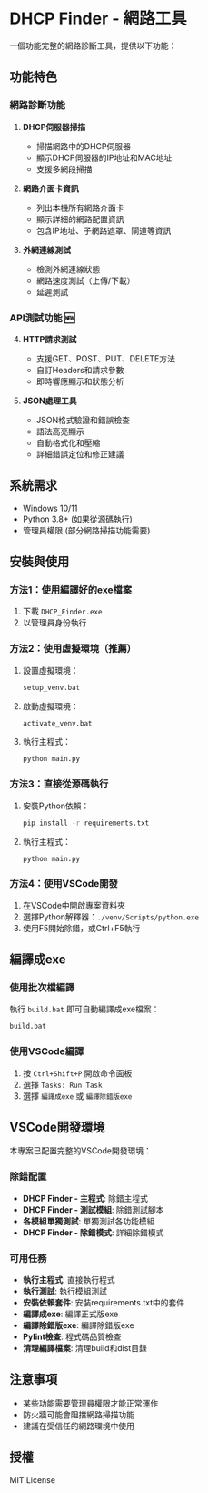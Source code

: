 # DHCP Finder - 網路工具

一個功能完整的網路診斷工具，提供以下功能：

## 功能特色

### 網路診斷功能

1. **DHCP伺服器掃描**
   - 掃描網路中的DHCP伺服器
   - 顯示DHCP伺服器的IP地址和MAC地址
   - 支援多網段掃描

2. **網路介面卡資訊**
   - 列出本機所有網路介面卡
   - 顯示詳細的網路配置資訊
   - 包含IP地址、子網路遮罩、閘道等資訊

3. **外網連線測試**
   - 檢測外網連線狀態
   - 網路速度測試（上傳/下載）
   - 延遲測試

### API測試功能 🆕

4. **HTTP請求測試**
   - 支援GET、POST、PUT、DELETE方法
   - 自訂Headers和請求參數
   - 即時響應顯示和狀態分析

5. **JSON處理工具**
   - JSON格式驗證和錯誤檢查
   - 語法高亮顯示
   - 自動格式化和壓縮
   - 詳細錯誤定位和修正建議

## 系統需求

- Windows 10/11
- Python 3.8+ (如果從源碼執行)
- 管理員權限 (部分網路掃描功能需要)

## 安裝與使用

### 方法1：使用編譯好的exe檔案
1. 下載 `DHCP_Finder.exe`
2. 以管理員身份執行

### 方法2：使用虛擬環境（推薦）
1. 設置虛擬環境：
   ```bash
   setup_venv.bat
   ```
2. 啟動虛擬環境：
   ```bash
   activate_venv.bat
   ```
3. 執行主程式：
   ```bash
   python main.py
   ```

### 方法3：直接從源碼執行
1. 安裝Python依賴：
   ```bash
   pip install -r requirements.txt
   ```
2. 執行主程式：
   ```bash
   python main.py
   ```

### 方法4：使用VSCode開發
1. 在VSCode中開啟專案資料夾
2. 選擇Python解釋器：`./venv/Scripts/python.exe`
3. 使用F5開始除錯，或Ctrl+F5執行

## 編譯成exe

### 使用批次檔編譯
執行 `build.bat` 即可自動編譯成exe檔案：
```bash
build.bat
```

### 使用VSCode編譯
1. 按 `Ctrl+Shift+P` 開啟命令面板
2. 選擇 `Tasks: Run Task`
3. 選擇 `編譯成exe` 或 `編譯除錯版exe`

## VSCode開發環境

本專案已配置完整的VSCode開發環境：

### 除錯配置
- **DHCP Finder - 主程式**: 除錯主程式
- **DHCP Finder - 測試模組**: 除錯測試腳本
- **各模組單獨測試**: 單獨測試各功能模組
- **DHCP Finder - 除錯模式**: 詳細除錯模式

### 可用任務
- **執行主程式**: 直接執行程式
- **執行測試**: 執行模組測試
- **安裝依賴套件**: 安裝requirements.txt中的套件
- **編譯成exe**: 編譯正式版exe
- **編譯除錯版exe**: 編譯除錯版exe
- **Pylint檢查**: 程式碼品質檢查
- **清理編譯檔案**: 清理build和dist目錄

## 注意事項

- 某些功能需要管理員權限才能正常運作
- 防火牆可能會阻擋網路掃描功能
- 建議在受信任的網路環境中使用

## 授權

MIT License
